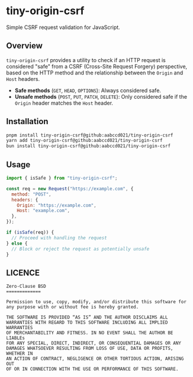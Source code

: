 # tiny-origin-csrf

Simple CSRF request validation for JavaScript.

## Overview

`tiny-origin-csrf` provides a utility to check if an HTTP request is considered "safe" from a CSRF (Cross-Site Request Forgery) perspective, based on the HTTP method and the relationship between the `Origin` and `Host` headers.

- **Safe methods** (`GET`, `HEAD`, `OPTIONS`): Always considered safe.
- **Unsafe methods** (`POST`, `PUT`, `PATCH`, `DELETE`): Only considered safe if the `Origin` header matches the `Host` header.

## Installation

```sh
pnpm install tiny-origin-csrf@github:aabccd021/tiny-origin-csrf
yarn add tiny-origin-csrf@github:aabccd021/tiny-origin-csrf
bun install tiny-origin-csrf@github:aabccd021/tiny-origin-csrf
```

## Usage

```js
import { isSafe } from "tiny-origin-csrf";

const req = new Request("https://example.com", {
  method: "POST",
  headers: {
    Origin: "https://example.com",
    Host: "example.com",
  },
});

if (isSafe(req)) {
  // Proceed with handling the request
} else {
  // Block or reject the request as potentially unsafe
}
```

## LICENCE

```
Zero-Clause BSD
=============

Permission to use, copy, modify, and/or distribute this software for
any purpose with or without fee is hereby granted.

THE SOFTWARE IS PROVIDED “AS IS” AND THE AUTHOR DISCLAIMS ALL
WARRANTIES WITH REGARD TO THIS SOFTWARE INCLUDING ALL IMPLIED WARRANTIES
OF MERCHANTABILITY AND FITNESS. IN NO EVENT SHALL THE AUTHOR BE LIABLEs
FOR ANY SPECIAL, DIRECT, INDIRECT, OR CONSEQUENTIAL DAMAGES OR ANY
DAMAGES WHATSOEVER RESULTING FROM LOSS OF USE, DATA OR PROFITS, WHETHER IN
AN ACTION OF CONTRACT, NEGLIGENCE OR OTHER TORTIOUS ACTION, ARISING OUT
OF OR IN CONNECTION WITH THE USE OR PERFORMANCE OF THIS SOFTWARE.
```
